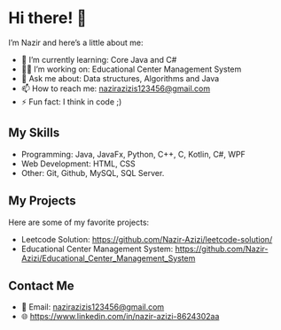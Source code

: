 # Hi there! 👋

I’m Nazir and here’s a little about me:

- 🌱 I’m currently learning: Core Java and C#
- 👨‍💻 I’m working on: Educational Center Management System
- 💬 Ask me about: Data structures, Algorithms and Java
- 📫 How to reach me: nazirazizis123456@gmail.com
- ⚡ Fun fact: I think in code ;)

## My Skills
- Programming: Java, JavaFx, Python, C++, C, Kotlin, C#, WPF
- Web Development: HTML, CSS
- Other: Git, Github, MySQL, SQL Server.

## My Projects
Here are some of my favorite projects:
- Leetcode Solution: https://github.com/Nazir-Azizi/leetcode-solution/
- Educational Center Management System: https://github.com/Nazir-Azizi/Educational_Center_Management_System

## Contact Me
- 📧 Email: nazirazizis123456@gmail.com
- 🌐 https://www.linkedin.com/in/nazir-azizi-8624302aa
